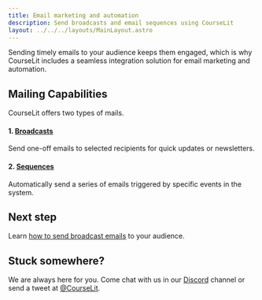 ```yaml
---
title: Email marketing and automation 
description: Send broadcasts and email sequences using CourseLit 
layout: ../../../layouts/MainLayout.astro
---
```


Sending timely emails to your audience keeps them engaged, which is why CourseLit includes a seamless integration solution for email marketing and automation.

## Mailing Capabilities
CourseLit offers two types of mails.

#### 1. [Broadcasts](/en/email-marketing/broadcast-mails)
Send one-off emails to selected recipients for quick updates or newsletters.

#### 2. [Sequences](/en/email-marketing/sequences)
Automatically send a series of emails triggered by specific events in the system.

## Next step

Learn [how to send broadcast emails](/en/email-marketing/broadcast-mails) to your audience.

## Stuck somewhere?

We are always here for you. Come chat with us in our <a href="https://discord.com/invite/GR4bQsN" target="_blank">Discord</a> channel or send a tweet at <a href="https://twitter.com/courselit" target="_blank">@CourseLit</a>.
